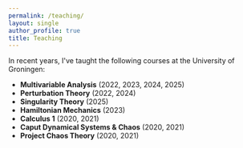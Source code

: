```yaml
---
permalink: /teaching/
layout: single
author_profile: true
title: Teaching
---
```


In recent years, I've taught the following courses at the University of Groningen:

* **Multivariable Analysis** (2022, 2023, 2024, 2025)
* **Perturbation Theory** (2022, 2024)
* **Singularity Theory** (2025)
* **Hamiltonian Mechanics** (2023)
* **Calculus 1** (2020, 2021)
* **Caput Dynamical Systems & Chaos** (2020, 2021)
* **Project Chaos Theory** (2020, 2021)

